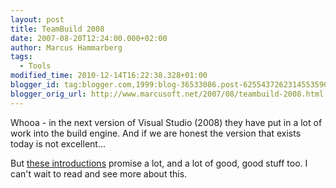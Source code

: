 ```yaml
---
layout: post
title: TeamBuild 2008
date: 2007-08-20T12:24:00.000+02:00
author: Marcus Hammarberg
tags:
  - Tools
modified_time: 2010-12-14T16:22:38.328+01:00
blogger_id: tag:blogger.com,1999:blog-36533086.post-6255437262314553590
blogger_orig_url: http://www.marcusoft.net/2007/08/teambuild-2008.html
---
```


Whooa - in the next version of Visual
Studio (2008) they have put in a lot of work into the build engine. And
if we are honest the version that exists today is not
excellent...

But [these
introductions](http://blogs.msdn.com/buckh/archive/2007/08/14/tfs-2008-a-basic-guide-to-team-build-2008.aspx)
promise a lot, and a lot of good, good stuff too. I can't wait to read
and see more about this.
